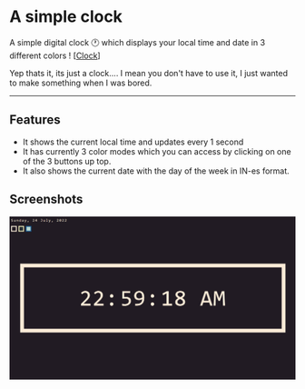 # A simple clock
 A simple digital clock 🕐 which displays your local time and date in 3 different colors ! [[Clock](https://mochiron-desu.github.io/clock/)]

Yep thats it, its just a clock.... I mean you don't have to use it, I just wanted to make something when I was bored.

---
## Features
 - It shows the current local time and updates every 1 second
 - It has currently 3 color modes which you can access by clicking on one of the 3 buttons up top.
 - It also shows the current date with the day of the week in IN-es format.

## Screenshots
![Screenshot](https://github.com/mochiron-desu/clock/blob/main/Image/screenshot.png?raw=true)
